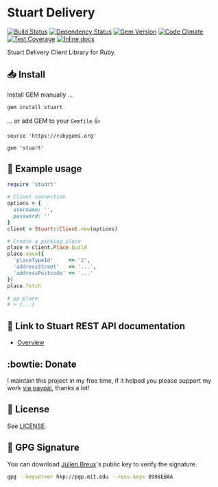 # Stuart Delivery

[![Build Status](https://travis-ci.org/JulienBreux/stuart.svg?branch=master)](https://travis-ci.org/JulienBreux/stuart/)
[![Dependency Status](https://gemnasium.com/JulienBreux/stuart.svg)](https://gemnasium.com/JulienBreux/stuart)
[![Gem Version](https://badge.fury.io/rb/stuart.svg)](https://badge.fury.io/rb/stuart)
[![Code Climate](https://codeclimate.com/github/JulienBreux/stuart/badges/gpa.svg)](https://codeclimate.com/github/JulienBreux/stuart)
[![Test Coverage](https://codeclimate.com/github/JulienBreux/stuart/badges/coverage.svg)](https://codeclimate.com/github/JulienBreux/stuart/coverage)
[![Inline docs](http://inch-ci.org/github/JulienBreux/stuart.svg?branch=master)](http://inch-ci.org/github/JulienBreux/stuart)

Stuart Delivery Client Library for Ruby.

## :inbox_tray: Install

Install GEM manually ...

```bash
gem install stuart
```

... or add GEM to your `Gemfile` :+1:

    source 'https://rubygems.org'

    gem 'stuart'

## :blue_book: Example usage

```ruby
require 'stuart'

# Client connection
options = {
  username: '',
  password: ''
}
client = Stuart::Client.new(options)

# Create a picking place
place = client.Place.build
place.save({
  'placeTypeId'     => '2',
  'addressStreet'   => '...',
  'addressPostcode' => '...'
})
place.fetch

# pp place
# > {...}
```

## :link: Link to Stuart REST API documentation

* [Overview](https://stuart.com/docs/#api-overview)

## :bowtie: Donate

I maintain this project in my free time, if it helped you please support my work [via paypal](https://paypal.me/JulienBreux), thanks a lot!

## :closed_book: License

See [LICENSE](https://github.com/JulienBreux/stuart/blob/master/LICENSE).

## :key: GPG Signature

You can download [Julien Breux](https://github.com/JulienBreux/)'s public key to verify the signature.

```bash
gpg --keyserver hkp://pgp.mit.edu --recv-keys 0998EBAA
```
